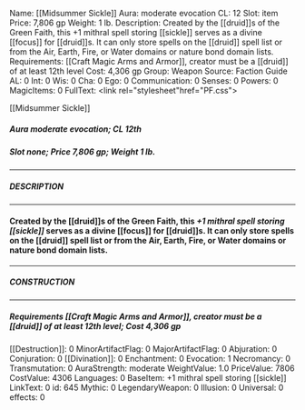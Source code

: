 Name: [[Midsummer Sickle]]
Aura: moderate evocation
CL: 12
Slot: item
Price: 7,806 gp
Weight: 1 lb.
Description: Created by the [[druid]]s of the Green Faith, this +1 mithral spell storing [[sickle]] serves as a divine [[focus]] for [[druid]]s. It can only store spells on the [[druid]] spell list or from the Air, Earth, Fire, or Water domains or nature bond domain lists.
Requirements: [[Craft Magic Arms and Armor]], creator must be a [[druid]] of at least 12th level
Cost: 4,306 gp
Group: Weapon
Source: Faction Guide
AL: 0
Int: 0
Wis: 0
Cha: 0
Ego: 0
Communication: 0
Senses: 0
Powers: 0
MagicItems: 0
FullText: <link rel="stylesheet"href="PF.css"><div class="heading"><p class="alignleft">[[Midsummer Sickle]]</p><div style="clear: both;"></div></div><div><h5><b>Aura </b>moderate evocation; <b>CL </b>12th</h5><h5><b>Slot </b>none; <b>Price </b>7,806 gp; <b>Weight </b>1 lb.</h5></div><hr/><div><h5><b>DESCRIPTION</b></h5></div><hr/><div><h4><p>Created by the [[druid]]s of the Green Faith, this <i>+1 mithral spell storing [[sickle]]</i> serves as a divine [[focus]] for [[druid]]s. It can only store spells on the [[druid]] spell list or from the Air, Earth, Fire, or Water domains or nature bond domain lists.</p></h4></div><hr/><div><h5><b>CONSTRUCTION</b></h5></div><hr/><div><h5><b>Requirements </b>[[Craft Magic Arms and Armor]], creator must be a [[druid]] of at least 12th level; <b>Cost </b>4,306 gp</h5></div>
[[Destruction]]: 0
MinorArtifactFlag: 0
MajorArtifactFlag: 0
Abjuration: 0
Conjuration: 0
[[Divination]]: 0
Enchantment: 0
Evocation: 1
Necromancy: 0
Transmutation: 0
AuraStrength: moderate
WeightValue: 1.0
PriceValue: 7806
CostValue: 4306
Languages: 0
BaseItem: +1 mithral spell storing [[sickle]]
LinkText: 0
id: 645
Mythic: 0
LegendaryWeapon: 0
Illusion: 0
Universal: 0
effects: 0
